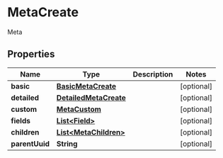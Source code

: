 

# MetaCreate

Meta

## Properties

| Name | Type | Description | Notes |
|------------ | ------------- | ------------- | -------------|
|**basic** | [**BasicMetaCreate**](BasicMetaCreate.md) |  |  [optional] |
|**detailed** | [**DetailedMetaCreate**](DetailedMetaCreate.md) |  |  [optional] |
|**custom** | [**MetaCustom**](MetaCustom.md) |  |  [optional] |
|**fields** | [**List&lt;Field&gt;**](Field.md) |  |  [optional] |
|**children** | [**List&lt;MetaChildren&gt;**](MetaChildren.md) |  |  [optional] |
|**parentUuid** | **String** |  |  [optional] |



